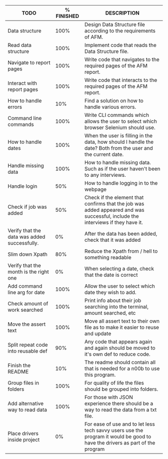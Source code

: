 | TODO                                         | % FINISHED | DESCRIPTION                                                                                                                    |
|----------------------------------------------|------------|--------------------------------------------------------------------------------------------------------------------------------|
| Data structure                               | 100%       | Design Data Structure file according to the requirements of AFM.                                                               |
| Read data structure                          | 100%       | Implement code that reads the Data Structure file.                                                                             |
| Navigate to report pages                     | 100%       | Write code that navigates to the required pages of the AFM report.                                                             |
| Interact with report pages                   | 100%       | Write code that interacts to the required pages of the AFM report.                                                             |
| How to handle errors                         | 10%        | Find a solution on how to handle various errors.                                                                               |
| Command line commands                        | 100%       | Write CLI commands which allows the user to select which browser Selenium should use.                                          |
| How to handle dates                          | 100%       | When the user is filling in the data, how should I handle the date? Both from the user and the current date.                   |
| Handle missing data                          | 100%       | How to handle missing data. Such as if the user haven't been to any interviews.                                                |
| Handle login                                 | 50%        | How to handle logging in to the webpage                                                                                        |
| Check if job was added                       | 50%        | Check if the element that confirms that the job was added appeared and was successful, include the interviews if they have it. |
| Verify that the data was added successfully. | 0%         | After the data has been added, check that it was added                                                                         |
| Slim down Xpath                              | 80%        | Reduce the Xpath from / hell to something readable                                                                             |
| Verify that the month is the right one       | 0%         | When selecting a date, check that the date is correct                                                                          |
| Add command line arg for date                | 100%       | Allow the user to select which date they wish to add.                                                                          |
| Check amount of work searched                | 100%       | Print info about their job searching into the terminal, amount searched, etc                                                   |
| Move the assert text                         | 100%       | Move all assert text to their own file as to make it easier to reuse and update                                                |
| Split repeat code into reusable def          | 90%        | Any code that appears again and again should be moved to it's own def to reduce code.                                          |
| Finish the README                            | 10%        | The readme should contain all that is needed for a n00b to use this program.                                                   |
| Group files in folders                       | 100%       | For quality of life the files should be grouped into folders.                                                                  |
| Add alternative way to read data             | 100%       | For those with JSON experience there should be a way to read the data from a txt file.                                         |
| Place drivers inside project                 | 0%         | For ease of use and to let less tech savvy users use the program it would be good to have the drivers as part of the program   |
